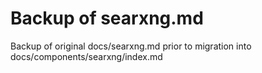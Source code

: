 # Backup of searxng.md

Backup of original docs/searxng.md prior to migration into docs/components/searxng/index.md
